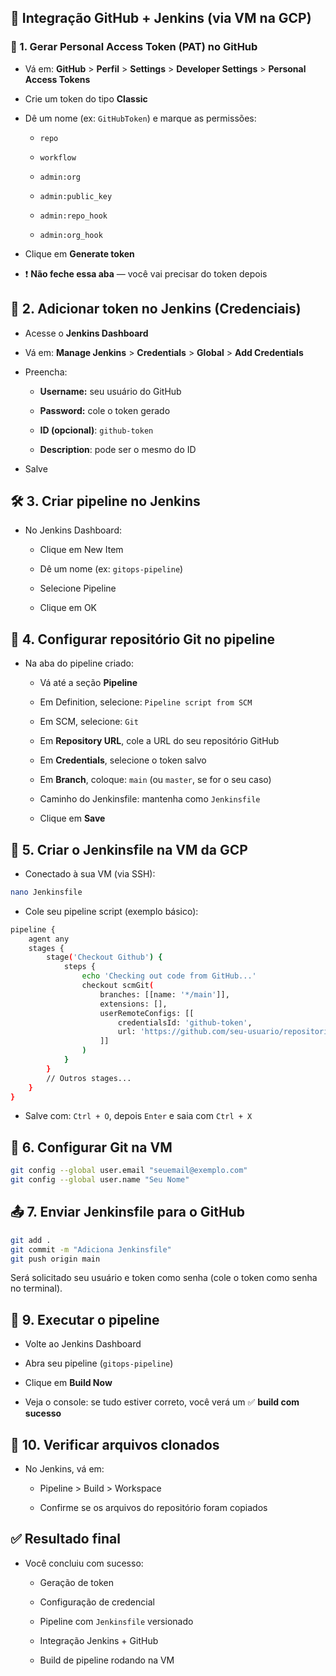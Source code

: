 ## **🚀 Integração GitHub + Jenkins (via VM na GCP)**

### 🔧 1. Gerar Personal Access Token (PAT) no GitHub

- Vá em: **GitHub** > **Perfil** > **Settings** > **Developer Settings** > **Personal Access Tokens**

- Crie um token do tipo **Classic**

- Dê um nome (ex: `GitHubToken`) e marque as permissões:

    - `repo`

    - `workflow`

    - `admin:org`

    - `admin:public_key`

    - `admin:repo_hook`

    - `admin:org_hook`

- Clique em **Generate token**

- ❗ **Não feche essa aba** — você vai precisar do token depois


## **🔐 2. Adicionar token no Jenkins (Credenciais)**

- Acesse o **Jenkins Dashboard**

- Vá em: **Manage Jenkins** > **Credentials** > **Global** > **Add Credentials**

- Preencha:

    - **Username:** seu usuário do GitHub

    - **Password:** cole o token gerado

    - **ID (opcional)**: `github-token`

    - **Description**: pode ser o mesmo do ID

- Salve

## **🛠️ 3. Criar pipeline no Jenkins**

- No Jenkins Dashboard:

    - Clique em New Item

    - Dê um nome (ex: `gitops-pipeline`)

    - Selecione Pipeline

    - Clique em OK


## **🔗 4. Configurar repositório Git no pipeline**

- Na aba do pipeline criado:

    - Vá até a seção **Pipeline**

    - Em Definition, selecione: `Pipeline script from SCM`

    - Em SCM, selecione: `Git`

    - Em **Repository URL**, cole a URL do seu repositório GitHub

    - Em **Credentials**, selecione o token salvo

    - Em **Branch**, coloque: `main` (ou `master`, se for o seu caso)

    - Caminho do Jenkinsfile: mantenha como `Jenkinsfile`

    - Clique em **Save**

## **📝 5. Criar o Jenkinsfile na VM da GCP**

- Conectado à sua VM (via SSH):

```bash
nano Jenkinsfile
```

- Cole seu pipeline script (exemplo básico):

```bash
pipeline {
    agent any
    stages {
        stage('Checkout Github') {
            steps {
                echo 'Checking out code from GitHub...'
                checkout scmGit(
                    branches: [[name: '*/main']],
                    extensions: [],
                    userRemoteConfigs: [[
                        credentialsId: 'github-token',
                        url: 'https://github.com/seu-usuario/repositorio.git'
                    ]]
                )
            }
        }
        // Outros stages...
    }
}
```
- Salve com: `Ctrl + O`, depois `Enter` e saia com `Ctrl + X`

## **🔧 6. Configurar Git na VM**

```bash
git config --global user.email "seuemail@exemplo.com"
git config --global user.name "Seu Nome"
```

## **📤 7. Enviar Jenkinsfile para o GitHub**

```bash
git add .
git commit -m "Adiciona Jenkinsfile"
git push origin main
```

Será solicitado seu usuário e token como senha (cole o token como senha no terminal).

## **🚀 9. Executar o pipeline**

- Volte ao Jenkins Dashboard

- Abra seu pipeline (`gitops-pipeline`)

- Clique em **Build Now**

- Veja o console: se tudo estiver correto, você verá um ✅ **build com sucesso**

## **📁 10. Verificar arquivos clonados**

- No Jenkins, vá em:

    - Pipeline > Build > Workspace

    - Confirme se os arquivos do repositório foram copiados

## **✅ Resultado final**

- Você concluiu com sucesso:

    - Geração de token

    - Configuração de credencial

    - Pipeline com `Jenkinsfile` versionado

    - Integração Jenkins + GitHub
    
    - Build de pipeline rodando na VM